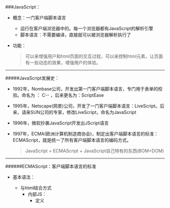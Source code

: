 ###JavaScript：

- 概念：一门客户端脚本语言

  - 运行在客户端浏览器中的。每一个浏览器都有JavaScript的解析引擎
  - 脚本语言：不需要编译，直接就可以被浏览器解析执行了

- 功能：

  > 可以来增强用户和html页面的交互过程，可以来控制html元素，让页面有一些动态的效果，增强用户的体验。

---

#####JavaScript发展史：

- 1992年，Nombase公司，开发出第一门客户端脚本语言，专门用于表单的校验。命名为 ： C--	，后来更名为：ScriptEase

- 1995年，Netscape(网景)公司，开发了一门客户端脚本语言：LiveScript。后来，请来SUN公司的专家，修改LiveScript，命名为JavaScript

- 1996年，微软抄袭JavaScript开发出JScript语言

- 1997年，ECMA(欧洲计算机制造商协会)，制定出客户端脚本语言的标准：ECMAScript，就是统一了所有客户端脚本语言的编码方式。

  > JavaScript = ECMAScript + JavaScript自己特有的东西(BOM+DOM)

---

######ECMAScript：客户端脚本语言的标准

- 基本语法：

  -  与html结合方式
     - 内部JS：
       - 定义<script>，标签体内容就是js代码
     - 外部JS：
       - 定义<script>，通过src属性引入外部的js文件

  > 注意：
  >
  > 1. `<script>`可以定义在html页面的任何地方。但是定义的位置会影响执行顺序。
  > 2. `<script>`可以定义多个。

-  注释
  - 单行注释：//注释内容
  - 多行注释：/*注释内容*/

- 数据类型：
  - 原始数据类型(基本数据类型)：
    - number：数字。 整数/小数/NaN(not a number 一个不是数字的数字类型)
    - string：字符串。 字符串 "abc" "a" 'abc'
    -  boolean: true和false
    -  null：一个对象为空的占位符
    -  undefined：未定义。如果一个变量没有给初始化值，则会被默认赋值为undefined
  - 引用数据类型：对象

- 变量

  - 变量：一小块存储数据的内存空间

  -  Java语言是***强类型***语言，而JavaScript是***弱类型***语言。

    -  **强类型**：在开辟变量存储空间时，定义了空间将来存储的数据的数据类型。只能存储固定类型的数据
    -  **弱类型**：在开辟变量存储空间时，不定义空间将来的存储数据类型，可以存放任意类型的数据。

  - 语法：

    - var 变量名 = 初始化值;

  -  typeof运算符：获取变量的类型。

    > 注：null运算后得到的是object

- 运算符

  - 一元运算符：只有一个运算数的运算符

    - ++，-- ， +(正号)  

    - ++ --: 自增(自减)

    - ++(--) 在后，先运算，再自增(自减)

    - +(-)：正负号

      > 注意：在JS中，如果运算数不是运算符所要求的类型，那么js引擎会自动的将运算数进行类型转换
      
    - **其他类型转number**：
      
      - string转number：按照字面值转换。如果字面值不是数字，则转为NaN（不是数字的数字）
      - boolean转number：true转为1，false转为0
    
  - 算数运算符   `+ - * / % ...`

  - 赋值运算符   `= += -+....`

  - 比较运算符 `> < >= <= == ===(全等于)`

    - 比较方式
      - 类型相同：直接比较
        -  字符串：按照字典顺序比较。按位逐一比较，直到得出大小为止。
      - 类型不同：先进行类型转换，再比较
        - ===：全等于。在比较之前，先判断类型，如果类型不一样，则直接返回false

  - 逻辑运算符   `&& || !`

    > 其他类型转boolean：
    >
    > 1. number：0或NaN为假，其他为真
    > 2. string：除了空字符串("")，其他都是true
    > 3. null&undefined:都是false
    > 4. 对象：所有对象都为true

  - 三元运算符  `? : 表达式`

    ```
    var a = 3;
    var b = 4;
    var c = a > b ? 1:0;
    
    * 语法：
    	* 表达式? 值1:值2;
    	* 判断表达式的值，如果是true则取值1，如果是false则取值2；
    ```

  -  流程控制语句：

    -  if...else...
    - switch:
      - 在java中，switch语句可以接受的数据类型： byte int shor char,枚举(1.5) ,String(1.7)
      - 在JS中,switch语句可以接受任意的原始数据类型
    - while
    -  do...while
    - for

  -  JS特殊语法：

    - 语句以`;`结尾，如果一行只有一条语句则 `;`可以省略 (不建议)
    - 变量的定义使用`var`关键字，也可以不使用
      -  用： 定义的变量是局部变量
      -  不用：定义的变量是全局变量(不建议)

```
<!DOCTYPE html>
<html lang="en">
<head>
    <meta charset="UTF-8">
    <title>99乘法表</title>
    <style>
        td {
            border: 1px solid;
        }

    </style>

    <script>

        document.write("<table  align='center'>");


        //1.完成基本的for循环嵌套，展示乘法表
        for (var i = 1; i <= 9; i++) {
            document.write("<tr>");
            for (var j = 1; j <= i; j++) {
                document.write("<td>");

                //输出  1 * 1 = 1
                document.write(i + " * " + j + " = " + ( i * j) + "&nbsp;&nbsp;&nbsp;");

                document.write("</td>");
            }
            /*//输出换行
             document.write("<br>");*/

            document.write("</tr>");
        }

        //2.完成表格嵌套
        document.write("</table>");

    </script>
</head>
<body>

</body>
</html>
```

---

####基本对象：

- **Function：函数(方法)对象**

  -  创建：

    ```
    1. var fun = new Function(形式参数列表,方法体); //忘掉吧
    2.	function 方法名称(形式参数列表){
    				方法体
    		}
    3. var 方法名 = function(形式参数列表){
    				方法体
    	  }
    ```

  - 属性：

    - length:代表形参的个数

  - 特点：

    - 方法定义时，形参的类型不用写, 返回值类型也不写
    - 方法是一个对象，如果定义名称相同的方法，会覆盖
    - 在JS中，方法的调用只与方法的名称有关，和参数列表无关
    -  在方法声明中有一个隐藏的内置对象（数组），**arguments**, 封装所有的实际参数
    -  调用: 方法名称(实际参数列表);

- **Array:数组对象**
  - 创建： 

    ```
    1. var arr = new Array(元素列表);
    2. var arr = new Array(默认长度);
    3. var arr = [元素列表];  
    ```

  - 方法

    -  join(参数):将数组中的元素按照指定的分隔符拼接为字符串
    -  push()	向数组的末尾添加一个或更多元素，并返回新的长度。

  - 属性

    - length:数组的长度

  - 特点：

    - JS中，数组元素的类型可变的。
    -  JS中，数组长度可变的。
    -  Boolean

- **Date：日期对象**

  - 创建：

    ```
    var date = new Date();
    ```

  - 方法：

    - `toLocaleString()`：返回当前date对象对应的时间本地字符串格式
    - `getTime()`: 获取毫秒值。返回当前如期对象描述的时间到1970年1月1日零点的毫秒值差

- **Math：数学对象**
  -  创建：
    - 特点：Math对象不用创建，直接使用。 Math.方法名();
  - 方法：
    - random():返回 0 ~ 1 之间的随机数。 含0不含1
    - ceil(x)：对数进行上舍入。
    - floor(x)：对数进行下舍入。
    - round(x)：把数四舍五入为最接近的整数。
  - 属性：
    - PI

- **Number**

- **String**

- **RegExp：正则表达式对象**

  -  正则表达式：定义字符串的组成规则。

    - 单个字符:`[ ]`

      - 如： `[a]` ` [ab]` `[a-zA-Z0-9_]`
      - 特殊符号代表特殊含义的单个字符:
        - `\d`:单个数字字符 [0-9]
        - `\w`:单个单词字符[a-zA-Z0-9_]

      - 量词符号：
        - `?`：表示出现0次或1次
        - `*`：表示出现0次或多次
        - `+`：出现1次或多次
        - `{m,n}`: 表示 m<= 数量 <= n
          -  m如果缺省： {,n}:最多n次
          - n如果缺省：{m,} 最少m次

      - 开始结束符号
        - `^`: 开始
        - `$`: 结束

  - 正则对象：

    - 创建

      ```
      1. var reg = new RegExp("正则表达式");
      2. var reg = /正则表达式/;
      ```

    - 方法	

      - `test(参数)`: 验证指定的字符串是否符合正则定义的规范	

- **Global**

  -  特点：**全局对象，这个Global中封装的方法不需要对象就可以直接调用。 方法名();**

  -  方法：

    - `encodeURI()`:url编码
    - `decodeURI()`:url解码
    - `encodeURIComponent()`:url编码,编码的字符更多
    - `decodeURIComponent()`:url解码
    - `parseInt()`:将字符串转为数字
      - 逐一判断每一个字符是否是数字，直到不是数字为止，将前边数字部分转为number

    - `isNaN()`: 判断一个值是否是NaN
      - NaN六亲不认，连自己都不认。NaN参与的==比较全部问false
    - `eval()`：将 JavaScript 字符串，并把它作为脚本代码来执行。

---

#### BOM

- 概念：`Browser Object Model` 浏览器对象模型

  > 将浏览器的各个组成部分封装成对象。

- 组成：
  1. `Window`：窗口对象
  2. `Navigator`：浏览器对象
  3.  `Screen`：显示器屏幕对象
  4.  `History`：历史记录对象
  5. `Location`：地址栏对象

---

#####Window：窗口对象

- 创建

- 方法

  - 与弹出框有关的方法：

    1. `alert()`	显示带有一段消息和一个确认按钮的警告框。

    2. `confirm()`	显示带有一段消息以及确认按钮和取消按钮的对话框。

       > 1. 如果用户点击确定按钮，则方法返回true
       > 2. 如果用户点击取消按钮，则方法返回false

    3. `prompt()`	显示可提示用户输入的对话框。

       > 返回值：获取用户输入的值

  - 与打开关闭有关的方法：

    1. `close()`	关闭浏览器窗口。

       > 谁调用我 ，我关谁

    2. `open()`	打开一个新的浏览器窗口

       > 返回新的Window对象

  - 与定时器有关的方式

    1. `setTimeout()`	在指定的毫秒数后调用函数或计算表达式。

       > 参数：
       >
       > 1. js代码或者方法对象
       > 2. 毫秒值
       > 3. 返回值：唯一标识，用于取消定时器

    2. `clearTimeout()`	取消由 `setTimeout() `方法设置的 timeout。
    3. `setInterval()`	按照指定的周期（以毫秒计）来调用函数或计算表达式。
    4. `clearInterval()`	取消由` setInterval() `设置的 timeout。

- 属性：
  - 获取其他BOM对象：
    - history
    - location
    - Navigator
    - Screen:
  - 获取DOM对象
    - document

- 特点
  - Window对象不需要创建可以直接使用 window使用。 window.方法名();
  -  window引用可以省略。 方法名();

---

#####Location：地址栏对象

- 创建(获取)：
  - `window.location`
  - `location`

- 方法：
  - `reload()`	重新加载当前文档。刷新

- 属性
  - `href`	设置或返回完整的 URL。

---

#####History：历史记录对象

- 创建(获取)：

  - `window.history`
  - `history`

- 方法：

  - `back()`	加载 history 列表中的前一个 URL。

  - `forward()`	加载 history 列表中的下一个 URL。

  - `go(参数)`	加载 history 列表中的某个具体页面。

    > 参数：
    >
    > - 正数：前进几个历史记录
    > - 负数：后退几个历史记录

- 属性：
  -  `length`	返回当前窗口历史列表中的 URL 数量。

---

####DOM：

- 概念： `Document Object Model `文档对象模型

  > 将标记语言文档的各个组成部分，封装为对象。可以使用这些对象，对标记语言文档进行CRUD的动态操作

- W3C DOM 标准被分为 3 个不同的部分：
  - 核心 DOM - 针对任何结构化文档的标准模型
    - Document：文档对象
    - Element：元素对象
    - Attribute：属性对象
    - Text：文本对象
    - Comment:注释对象
    - Node：节点对象，其他5个的父对象
  - XML DOM - 针对 XML 文档的标准模型
  - HTML DOM - 针对 HTML 文档的标准模型

---

#####核心DOM模型：

- `Document`：文档对象

  - 创建(获取)：在html dom模型中可以使用window对象来获取

    - `window.document`
    - `document`

  - 方法：

    - 获取Element对象：
      1. `getElementById()`	： 根据id属性值获取元素对象。id属性值一般唯一
      2. `getElementsByTagName()`：根据元素名称获取元素对象们。返回值是一个数组
      3. `getElementsByClassName()`: 根据Class属性值获取元素对象们。返回值是一个数组
      4. `getElementsByName()`: 根据name属性值获取元素对象们。返回值是一个数组

    - 创建其他DOM对象：
      1. `createAttribute(name)`
      2. `createComment()`
      3. `createElement()`
      4. `createTextNode()`

​			3. 属性

- `Element`：元素对象
  - 获取/创建：通过document来获取和创建
  - 方法：
    - `removeAttribute()`：删除属性
    - `setAttribute()`：设置属性

- `Node`：节点对象，其他5个的父对象
  - 特点：所有dom对象都可以被认为是一个节点
  - 方法：
    - CRUD dom树：
      1. `appendChild()`：向节点的子节点列表的结尾添加新的子节点。
      2. removeChild()	：删除（并返回）当前节点的指定子节点。
      3. replaceChild()：用新节点替换一个子节点。
  - 属性：
    - parentNode 返回节点的父节点。

---

####事件监听机制：

- 概念：某些组件被执行了某些操作后，触发某些代码的执行。	

- 事件：某些操作。如： 单击，双击，键盘按下了，鼠标移动了

- 事件源：组件。如： 按钮 文本输入框...

- 监听器：代码。

- 注册监听：将事件，事件源，监听器结合在一起。 当事件源上发生了某个事件，则触发执行某个监听器代码。

- 常见的事件：
  - 点击事件：
    -  onclick：单击事件
    -  ondblclick：双击事件
  -  焦点事件
    - onblur：失去焦点
    - onfocus:元素获得焦点。
  - 加载事件：
    - onload：一张页面或一幅图像完成加载。
  - 鼠标事件：
    - onmousedown	鼠标按钮被按下。
    - onmouseup	鼠标按键被松开。
    -  onmousemove	鼠标被移动。
    - onmouseover	鼠标移到某元素之上。
    - onmouseout	鼠标从某元素移开。
  - 键盘事件：
    - onkeydown	某个键盘按键被按下。	
    - onkeyup		某个键盘按键被松开。
    - onkeypress	某个键盘按键被按下并松开。
  - 选择和改变
    -  onchange	域的内容被改变。
    - onselect	文本被选中。
  -  表单事件：
    - onsubmit	确认按钮被点击。
    - onreset	重置按钮被点击。









​	